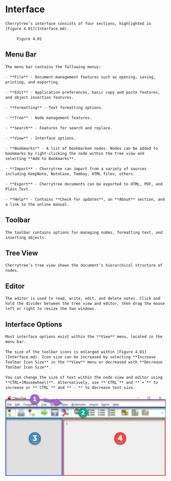 
# Interface


	Cherrytree’s interface consists of four sections, highlighted in [Figure 4.01](Interface.md).

		 Figure 4.01
		

 ## Menu Bar

	The menu bar contains the following menus:
	
	- **File** - Document-management features such as opening, saving, printing, and exporting.

	- **Edit** - Application preferences, basic copy and paste features, and object insertion features.

	- **Formatting** - Text formatting options.

	- **Tree** - Node management features.

	- **Search** - Features for search and replace.

	- **View** - Interface options.

	- **Bookmarks** - A list of bookmarked nodes. Nodes can be added to bookmarks by right-clicking the node within the tree view and selecting **Add to Bookmarks**.

	- **Import** - Cherrytree can import from a variety of sources including KeepNote, NoteCase, Tomboy, HTML files, others.

	- **Export** - Cherrytree documents can be exported to HTML, PDF, and Plain Text.

	- **Help** - Contains **Check for updates**, an **About** section, and a link to the online manual.

 ## Toolbar

	The toolbar contains options for managing nodes, formatting text, and inserting objects.

 ## Tree View

	Cherrytree’s tree view shows the document’s hierarchical structure of nodes.

 ## Editor

	The editor is used to read, write, edit, and delete notes. Click and hold the divider between the tree view and editor, then drag the mouse left or right to resize the two windows.

 ## Interface Options

	Most interface options exist within the **View** menu, located in the menu bar.
	
	The size of the toolbar icons is enlarged within [Figure 4.01](Interface.md). Icon size can be increased by selecting **Increase Toolbar Icon Size** in the **View** menu or decreased with **Decrease Toolbar Icon Size**.
	
	You can change the size of text within the node view and editor using **CTRL+[Mousewheel]**. Alternatively, use **`CTRL`** and **`+`** to increase or **`CTRL`** and **`-`** to decrease text size.
![unnamed_972a846916414f828b9d2434e465e150](unnamed_972a846916414f828b9d2434e465e150.png)

